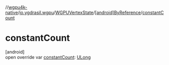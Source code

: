 //[wgpu4k-native](../../../../index.md)/[io.ygdrasil.wgpu](../../index.md)/[WGPUVertexState](../index.md)/[[android]ByReference](index.md)/[constantCount](constant-count.md)

# constantCount

[android]\
open override var [constantCount](constant-count.md): [ULong](https://kotlinlang.org/api/core/kotlin-stdlib/kotlin/-u-long/index.html)